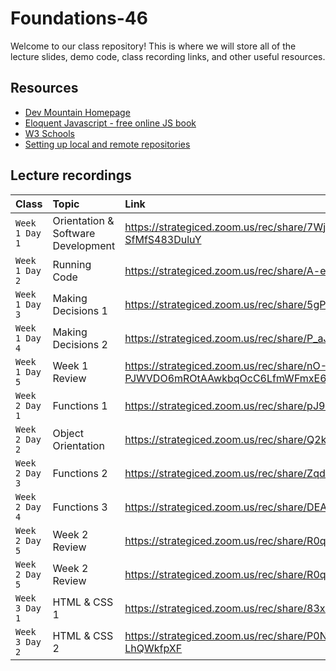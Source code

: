 # Foundations-46

Welcome to our class repository! This is where we will store all of the lecture slides, demo code, class recording links, and other useful resources.


## Resources

 - [Dev Mountain Homepage](https://ed.devmountain.com/)
 - [Eloquent Javascript - free online JS book](https://eloquentjavascript.net/)
 - [W3 Schools](https://www.w3schools.com/js/default.asp)
 - [Setting up local and remote repositories](https://strategiced.zoom.us/rec/share/V_cu70TfrRDC7dYEZ8TnqemIsUmLAXG7nh17DMiq0hTYX9HhYOgMXKQAOSQV-wwk.L-QOkNOisaO_Fop_)


## Lecture recordings

| Class | Topic     | Link                |
| :-------- | :------- | :------------------------- |
| `Week 1 Day 1` | Orientation & Software Development | https://strategiced.zoom.us/rec/share/7WjhgxE_nRrlL1uR6mHcvOKYOhWpkE3iYdQAlX3WdN2MLnpbrJ5d3Y9u1dwFEXFb.MA-SfMfS483DuluY |
| `Week 1 Day 2` | Running Code | https://strategiced.zoom.us/rec/share/A-enRf55X4NnGajykCm-tazF_bvLwRr3ZPKmLs4MIDVW7hLcifmrGr2dnJKUimyi.hhJhPGljQgTvsWsH |
| `Week 1 Day 3` | Making Decisions 1 | https://strategiced.zoom.us/rec/share/5gP3-rIAXD3tzry69jf_JrTJ64zEE004e8mKv-LgJ3qqQLfH2Rp3iz5_0Gg07Ac6.Q1rF3c8tgVdYSDVC |
| `Week 1 Day 4` | Making Decisions 2 | https://strategiced.zoom.us/rec/share/P_aJqLRUY-hmiPTnYSlLpdRAXh-LevuOB1_OUf2IQFoQ9KfJvNuII3iInNKoUlUK.5GzWBQY1NhdGtNJI |
| `Week 1 Day 5` | Week 1 Review | https://strategiced.zoom.us/rec/share/nO-JR5-cmKkgd--cb5EUddljMNrsb1-PJWVDO6mROtAAwkbqOcC6LfmWFmxE653M.rqVdkPKUsNbBFkGv |
| `Week 2 Day 1` | Functions 1 | https://strategiced.zoom.us/rec/share/pJ9EF8YVr6pS2fm6Z9FLFqqglIFyDoXkuGxmnOhrZtVFqShIBZIHjaYg3XMXQM0L.O_sRBDtL6OXqC4aQ |
| `Week 2 Day 2` | Object Orientation | https://strategiced.zoom.us/rec/share/Q2kKPnq5_cf2FFEeOo6Luuq5a95Xiz6QOA-dL5IrRLr3xoEoPC6-QXuFwvOndM_X.Ig_Tq9iLRada79xu |
| `Week 2 Day 3` | Functions 2 | https://strategiced.zoom.us/rec/share/ZqdkotgiaAC1l2vJiScJ-e0gsqWef_ucsODo_497Pp698q4nHU7k1qCx8NnrCrsU.0y2uR099T-tdwasT |
| `Week 2 Day 4` | Functions 3 | https://strategiced.zoom.us/rec/share/DEAmBniI9xDoQAI2yvL9BwbrSsVRof0KZkwPZAI-glwiEcS8WzPBeVXZAf0PpHnL.TSKpTo01u16iZqid |
| `Week 2 Day 5` | Week 2 Review | https://strategiced.zoom.us/rec/share/R0q88tkrqwuTFGs41hZIb7nwcU_j13OrC0mEsugBYCGMl9IxT9SeCtp7V4ecbh7G.UP5ay_uadY4O-EVQ |
| `Week 2 Day 5` | Week 2 Review | https://strategiced.zoom.us/rec/share/R0q88tkrqwuTFGs41hZIb7nwcU_j13OrC0mEsugBYCGMl9IxT9SeCtp7V4ecbh7G.UP5ay_uadY4O-EVQ |
| `Week 3 Day 1` | HTML & CSS 1 | https://strategiced.zoom.us/rec/share/83xwfQ5wdO_UWNOUsVKglkg5FvokBW2F1ZQt24NsgUIb9vdIwEwt6o8xwjE1auU.fGCFfQqseNSqBadd |
| `Week 3 Day 2` | HTML & CSS 2 | https://strategiced.zoom.us/rec/share/P0Nrwog25nB_N_S6f-M4FcmLg-wtj4k7_g5dzE4FOVfgZN16-aZUo9X5E0K_v-cz.Vjvs3P-LhQWkfpXF |
